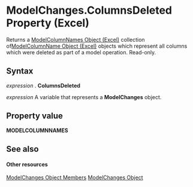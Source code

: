 
# ModelChanges.ColumnsDeleted Property (Excel)

Returns a [ModelColumnNames Object (Excel)](3a8a966f-b987-a77b-1d4c-eb7b35179f8b.md) collection of[ModelColumnName Object (Excel)](63a5eefe-b54d-0075-c116-8a752c881834.md) objects which represent all columns which were deleted as part of a model operation. Read-only.


## Syntax

 _expression_ . **ColumnsDeleted**

 _expression_ A variable that represents a **ModelChanges** object.


## Property value

 **MODELCOLUMNNAMES**


## See also


#### Other resources


[ModelChanges Object Members](9ecee580-b4aa-9e89-1a6e-70ee31552ec7.md)
[ModelChanges Object](fd2388eb-48ab-c238-2ffa-8c3f6d20fe36.md)
